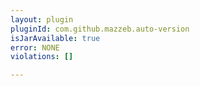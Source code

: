 ```yaml
---
layout: plugin
pluginId: com.github.mazzeb.auto-version
isJarAvailable: true
error: NONE
violations: []

---
```

